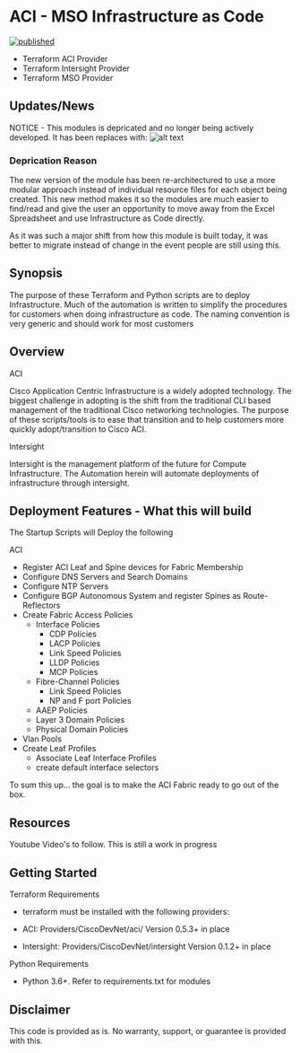 # ACI - MSO Infrastructure as Code


[![published](https://static.production.devnetcloud.com/codeexchange/assets/images/devnet-published.svg)](https://developer.cisco.com/codeexchange/github/repo/scotttyso/iac)

- Terraform ACI Provider
- Terraform Intersight Provider
- Terraform MSO Provider

## Updates/News

NOTICE - This modules is depricated and no longer being actively developed.  It has been replaces with:
![alt text](https://github.com/scotttyso/iac-easy-aci)

### Deprication Reason

The new version of the module has been re-architectured to use a more modular approach instead of individual resource files for each object being created.  This new method makes it so the modules are much easier to find/read and give the user an opportunity to move away from the Excel Spreadsheet and use Infrastructure as Code directly.

As it was such a major shift from how this module is built today, it was better to migrate instead of change in the event people are still using this.

## Synopsis

The purpose of these Terraform and Python scripts are to deploy Infrastructure.  Much of the automation is written to simplify the procedures for customers when doing infrastructure as code.  The naming convention is very generic and should work for most customers

## Overview

ACI

Cisco Application Centric Infrastructure is a widely adopted technology.  The biggest challenge in adopting is the shift from the traditional CLI based management of the traditional Cisco networking technologies.  The purpose of these scripts/tools is to ease that transition and to help customers more quickly adopt/transition to Cisco ACI.

Intersight

Intersight is the management platform of the future for Compute Infrastructure.  The Automation herein will automate deployments of infrastructure through intersight.

## Deployment Features - What this will build

The Startup Scripts will Deploy the following

ACI

- Register ACI Leaf and Spine devices for Fabric Membership
- Configure DNS Servers and Search Domains
- Configure NTP Servers
- Configure BGP Autonomous System and register Spines as Route-Reflectors
- Create Fabric Access Policies
  - Interface Policies
    - CDP Policies
    - LACP Policies
    - Link Speed Policies
    - LLDP Policies
    - MCP Policies
  - Fibre-Channel Policies
    - Link Speed Policies
    - NP and F port Policies
  - AAEP Policies
  - Layer 3 Domain Policies
  - Physical Domain Policies
- Vlan Pools
- Create Leaf Profiles
  - Associate Leaf Interface Profiles
  - create default interface selectors

To sum this up... the goal is to make the ACI Fabric ready to go out of the box.

## Resources

Youtube Video's to follow.  This is still a work in progress

## Getting Started

Terraform Requirements

- terraform must be installed with the following providers:

- ACI: Providers/CiscoDevNet/aci/ Version 0.5.3+ in place
- Intersight: Providers/CiscoDevNet/intersight Version 0.1.2+ in place

Python Requirements

- Python 3.6+.  Refer to requirements.txt for modules

## Disclaimer

This code is provided as is.  No warranty, support, or guarantee is provided with this.

